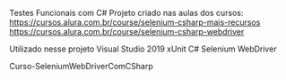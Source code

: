 Testes Funcionais com C#
Projeto criado nas aulas dos cursos:
https://cursos.alura.com.br/course/selenium-csharp-mais-recursos
https://cursos.alura.com.br/course/selenium-csharp-webdriver

Utilizado nesse projeto
Visual Studio 2019
xUnit
C#
Selenium WebDriver

Curso-SeleniumWebDriverComCSharp
